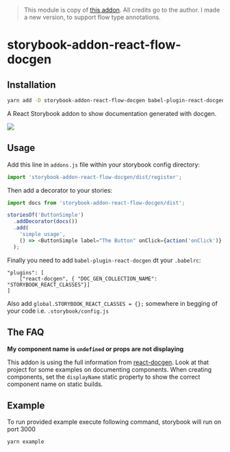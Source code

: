 > This module is copy of [this addon](https://github.com/mihalik/react-storybook-addon-docgen). All credits go to the author.
> I made a new version, to support flow type annotations.

# storybook-addon-react-flow-docgen

## Installation
```bash
yarn add -D storybook-addon-react-flow-docgen babel-plugin-react-docgen
```

A React Storybook addon to show documentation generated with docgen.

![](https://cldup.com/5TsRkHW2QE.png)

## Usage
Add this line in `addons.js` file within your storybook config directory:

```js
import 'storybook-addon-react-flow-docgen/dist/register';
```

Then add a decorator to your stories:

```js
import docs from 'storybook-addon-react-flow-docgen/dist';

storiesOf('ButtonSimple')
  .addDecorator(docs())
  .add(
    'simple usage',
    () => <ButtonSimple label="The Button" onClick={action('onClick')} />,
  );
```

Finally you need to add `babel-plugin-react-docgen` dt your `.babelrc`:
```
"plugins": [
    ["react-docgen", { "DOC_GEN_COLLECTION_NAME": "STORYBOOK_REACT_CLASSES"}]
]
```

Also add `global.STORYBOOK_REACT_CLASSES = {};` somewhere in begging of your code i.e. `.storybook/config.js`

## The FAQ

**My component name is `undefined` or props are not displaying**

This addon is using the full information from [react-docgen](https://github.com/reactjs/react-docgen).  Look at that project for some examples on documenting components.  When creating components, set the `displayName` static property to show the correct component name on static builds.

## Example
To run provided example execute following command, storybook will run on port 3000
```bash
yarn example
```
